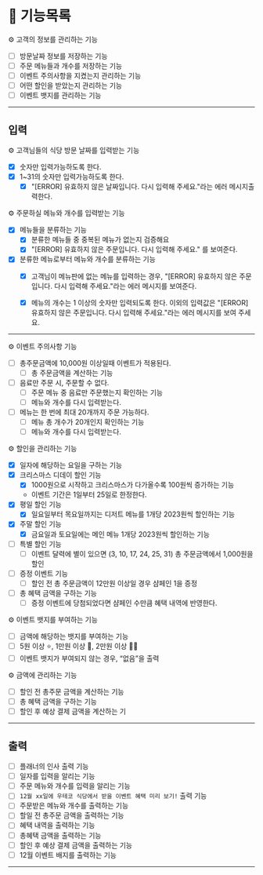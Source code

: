 # 📜 기능목록

⚙️ 고객의 정보를 관리하는 기능

- [ ]  방문날짜 정보를 저장하는 기능
- [ ]  주문 메뉴들과 개수를 저장하는 기능
- [ ]  이벤트 주의사항을 지켰는지 관리하는 기능
- [ ]  어떤 할인을 받았는지 관리하는 기능
- [ ]  이벤트 뱃지를 관리하는 기능

---

## 입력

⚙️ 고객님들의 식당 방문 날짜를 입력받는 기능

- [x]  숫자만 입력가능하도록 한다.
- [x]  1~31의 숫자만 입력가능하도록 한다.
    - [x]  "[ERROR] 유효하지 않은 날짜입니다. 다시 입력해 주세요."라는 에러 메시지출력한다.

⚙️ 주문하실 메뉴와 개수를 입력받는 기능

- [x]  메뉴들을 분류하는 기능
    - [x]  분류한 메뉴들 중 중복된 메뉴가 없는지 검증해요
    - [x]  "[ERROR] 유효하지 않은 주문입니다. 다시 입력해 주세요." 를 보여준다.
- [x]  분류한 메뉴로부터 메뉴와 개수를 분류하는 기능
    - [x]  고객님이 메뉴판에 없는 메뉴를 입력하는 경우,
      "[ERROR] 유효하지 않은 주문입니다. 다시 입력해 주세요."라는 에러 메시지를 보여준다.
    - [x]  메뉴의 개수는 1 이상의 숫자만 입력되도록 한다.
      이외의 입력값은 "[ERROR] 유효하지 않은 주문입니다. 다시 입력해 주세요."라는
      에러 메시지를 보여 주세요.


---

⚙️ 이벤트 주의사항 기능

- [ ]  총주문금액에 10,000원 이상일때 이벤트가 적용된다.
    - [ ]  총 주문금액을 계산하는 기능
- [ ]  음료만 주문 시, 주문할 수 없다.
    - [ ]  주문 메뉴 중 음료만 주문했는지 확인하는 기능
    - [ ]  메뉴와 개수를 다시 입력받는다.
- [ ]  메뉴는 한 번에 최대 20개까지 주문 가능하다.
    - [ ]  메뉴 총 개수가 20개인지 확인하는 기능
    - [ ]  메뉴와 개수를 다시 입력받는다.

⚙️ 할인을 관리하는 기능

- [x]  일자에 해당하는 요일을 구하는 기능
- [x]  크리스마스 디데이 할인 기능
    - [x]  1000원으로 시작하고 크리스마스가 다가올수록 100원씩 증가하는 기능
    - 이벤트 기간은 1일부터 25일로 한정한다.
- [x]  평일 할인 기능
    - [x]  일요일부터 목요일까지는 디저트 메뉴를 1개당 2023원씩 할인하는 기능
- [x]  주말 할인 기능
    - [x]  금요일과 토요일에는 메인 메뉴 1개당 2023원씩 할인하는 기능
- [ ]  특별 할인 기능
    - [ ]  이벤트 달력에 별이 있으면 (3, 10, 17, 24, 25, 31) 총 주문금액에서 1,000원을 할인
- [ ]  증정 이벤트 기능
    - [ ]  할인 전 총 주문금액이 12만원 이상일 경우 샴페인 1을 증정
- [ ]  총 혜택 금액을 구하는 기능
    - [ ]  증정 이벤트에 당첨되었다면 샴페인 수만큼 혜택 내역에 반영한다.

⚙️ 이벤트 뱃지를 부여하는 기능

- [ ]  금액에 해당하는 뱃지를 부여하는 기능
- [ ]  5원 이상 ⭐, 1만원 이상 🎄, 2만원 이상 🧑‍🎄
- [ ]  이벤트 뱃지가 부여되지 않는 경우, “없음”을 출력

⚙️ 금액에 관리하는 기능

- [ ]  할인 전 총주문 금액을 계산하는 기능
- [ ]  총 혜택 금액을 구하는 기능
- [ ]  할인 후 예상 결제 금액을 계산하는 기

---

## 출력

- [ ]  플래너의 인사 출력 기능
- [ ]  일자를 입력을 알리는 기능
- [ ]  주문 메뉴와 개수를 입력을 알리는 기능
- [ ]  `12월 xx일에 우테코 식당에서 받을 이벤트 혜택 미리 보기!` 출력 기능
- [ ]  주문받은 메뉴와 개수를 출력하는 기능
- [ ]  할일 전 총주문 금액을 출력하는 기능
- [ ]  혜택 내역을 출력하는 기능
- [ ]  총혜택 금액을 출력하는 기능
- [ ]  할인 후 예상 결제 금액을 출력하는 기능
- [ ]  12월 이벤트 배지를 출력하는 기능

---